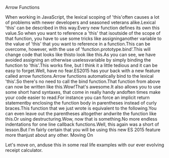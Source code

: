 Arrow Functions

When working in JavaScript, the lexical scoping of 'this'often causes a lot of problems with newer developers and seasoned veterans alike.Lexical 'this' can be described in this way.Every new function defines its own this value.So when you want to reference a 'this' that isoutside of the scope of that function, you have to use some tricks like assigninganother variable to the value of 'this' that you want to reference in a function.This can be overcome, however, with the use of 'function.prototype.bind'.This will change code that looks like thisto look like this.As you can see, we have avoided assigning an otherwise uselessvariable by simply binding the function to 'this'.This works fine, but I think it a little tedious and it can be easy to forget.Well, have no fear.ES2015 has your back with a new feature called arrow functions.Arrow functions automatically bind to the lexical 'this'.So there's no need to call the bind function.That function from above can now be written like this.Wow!That's awesome.It also allows you to use some short hand syntaxes, that come in really handy andoften times make your code easier to read.For instance you can force an implicit return statementby enclosing the function body in parentheses instead of curly braces.This function that we just wrote is equivalent to the following.You can even leave out the parentheses altogether andwrite the function like this.Or using destructuring.Wow, now that is something.No more endless indentations for one line callback functions.Well, this again was a short of lesson.But I'm fairly certain that you will be using this new ES 2015 feature more thanjust about any other.
Moving On

Let's move on, anduse this in some real life examples with our ever evolving receipt calculator.
